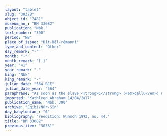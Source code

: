 ```yaml
---
layout: "tablet"
slug: "30328"
object_id: "7481"
museum_no_: "BM 33082"
publication: "Nbk."
text_number: "390"
period: "NB"
place_of_issue: "Bīt-Bēl-rēmanni"
type_and_content: "Other"
day_remark: "-"
month: "-"
month_remark: "[-]"
year: "41"
year_remark: "-"
king: "Nbk"
king_remark: "-"
julian_date: "564 BCE"
julian_date_year: "564"
paraphrase: "As soon as the slave <strong>C</strong> (<em>qallu</em>) will have left from (or: turn up in) (<em>el&ucirc;</em> Gt, Perf. <em>i-te-la-a</em>) <strong>A</strong>&rsquo;s house,<strong> A</strong> will give a daily compensation payment (<em>mandattu</em>) amounting to 0;0.1 kor (c. 6 l) of barley to the slave&#39;s master (<strong>B</strong>). Otherwise, <strong>C</strong> will return and hand over to <strong>B</strong> (<em>t&acirc;ru</em> D &ndash; <em>nadānu</em>) a document (<em>u&rsquo;iltu</em>) in which it is stated that he took <strong>A</strong> as a pledge (<em>ma&scaron;kanu ṣabātu</em>), or that he has purchased him for the corresponding exact price (<em>&scaron;īm hariṣ</em>). Names of 2 witnesses and the scribe: Arad-Illat/Marduk-&scaron;arrāni//Nannāya.<br /> &nbsp;<br /> <strong>A</strong> = Nab&ucirc;-ēṭir/Nummuru/Nabāya; <strong>B</strong> = Zēria/Nab&ucirc;-ibni//Nabāya; <strong>C</strong> = Uqūpu, slave of <strong>B</strong>"
imported: "Kathleen Abraham 14/04/2017"
publication_name: "Nbk. 390"
archive: "Egibi/Nūr-Sîn"
day_babylonian_: "6"
bibliography: "reedition: Wunsch 1993, no. 44."
title: "BM 33082"
previous_item: "30331"
---
```

